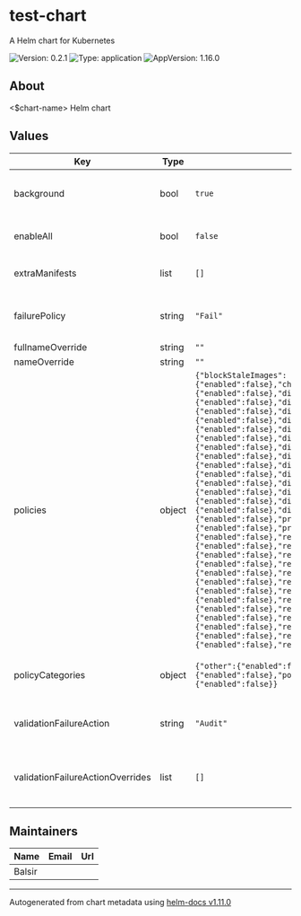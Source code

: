# test-chart

A Helm chart for Kubernetes

![Version: 0.2.1](https://img.shields.io/badge/Version-0.2.1-informational?style=flat-square) ![Type: application](https://img.shields.io/badge/Type-application-informational?style=flat-square) ![AppVersion: 1.16.0](https://img.shields.io/badge/AppVersion-1.16.0-informational?style=flat-square)

## About
<$chart-name> Helm chart

## Values

| Key | Type | Default | Description |
|-----|------|---------|-------------|
| background | bool | `true` | Default background policy setting according to https://kyverno.io/docs/writing-policies/policy-settings/ |
| enableAll | bool | `false` | Used to enable all policies. Categories or policies with value .disabled will be excluded. |
| extraManifests | list | `[]` | List of extra manifests to deploy. Can be used to deploy your custom policies. |
| failurePolicy | string | `"Fail"` | Default failurePolicy policy setting according to https://kyverno.io/docs/writing-policies/policy-settings/ |
| fullnameOverride | string | `""` | fullnameOverride |
| nameOverride | string | `""` | nameOverride |
| policies | object | `{"blockStaleImages":{"enabled":false},"checkServiceAccount":{"enabled":false},"disableAutomountServiceAccountToken":{"enabled":false},"disablePodAutomountServiceAccountToken":{"enabled":false},"disableServiceDiscovery":{"enabled":false},"disallowAllSecrets":{"enabled":false},"disallowCapabilitiesStrict":{"enabled":false},"disallowDefaultNamespace":{"enabled":false},"disallowEmptyIngressHost":{"enabled":false},"disallowHostNamespaces":{"enabled":false},"disallowHostPath":{"enabled":false},"disallowHostPorts":{"enabled":false},"disallowPrivilegeEscalation":{"enabled":false},"disallowPrivilegedContainers":{"enabled":false},"disallowProcMount":{"enabled":false},"disallowSELinux":{"enabled":false},"preventNakedPods":{"enabled":false},"protectNodeTaints":{"enabled":false},"requireEncryptionAwsLoadBalancers":{"enabled":false},"requireLabels":{"enabled":false},"requireRoRootFs":{"enabled":false},"requireRunAsNonRoot":{"enabled":false},"requireRunAsNonRootUser":{"enabled":false},"restrictAppArmor":{"enabled":false},"restrictImageRegistries":{"enabled":false},"restrictIngressWildcard":{"enabled":false},"restrictNodePort":{"enabled":false},"restrictSeccompStrict":{"enabled":false},"restrictServiceExternalIps":{"enabled":false},"restrictSysctls":{"enabled":false},"restrictVolumeTypes":{"enabled":false}}` | Used to enable and override individual policies. Policy override takes precedence over category override. Policy name matches its filename. |
| policyCategories | object | `{"other":{"enabled":false},"podSecurityBaseline":{"enabled":false},"podSecurityRestricted":{"enabled":false}}` | Used to enable policies in bulk per category. May override policy attributes for the entire category. |
| validationFailureAction | string | `"Audit"` | Default validationFailureAction policy setting according to https://kyverno.io/docs/writing-policies/policy-settings/ |
| validationFailureActionOverrides | list | `[]` | Default validationFailureActionOverrides policy setting according to https://kyverno.io/docs/writing-policies/policy-settings/ |

## Maintainers

| Name | Email | Url |
| ---- | ------ | --- |
| Balsir |  |  |

----------------------------------------------
Autogenerated from chart metadata using [helm-docs v1.11.0](https://github.com/norwoodj/helm-docs/releases/v1.11.0)
